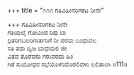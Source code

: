 +++
title = "೧೧೧ ಗತಿವಿಹೀನರಿಗಕಟ ನೀನೇ"

+++
ಗತಿವಿಹೀನರಿಗಕಟ ನೀನೇ  
ಗತಿಯಲೈ ಗೋವಿಂದ ರಿಪು ಬಾ  
ಧಿತರಿಗಬಲರಿಗಾರ್ತರಿಗೆ ನೀ ಪರಮ ಬಂಧುವಲ  
ಸತಿ ಪಶು ದ್ವಿಜ ಬಾಧೆಯಲಿ ಜೀ  
ವಿತವ ತೊರೆವರು ಗರುವರದು ಹಿಂ  
ಗಿತೆ ಸುಯೋಧನ ಸಭೆಯೊಳೆಂದೊರಲಿದಳು ಲಲಿತಾಂಗಿ    ॥111॥